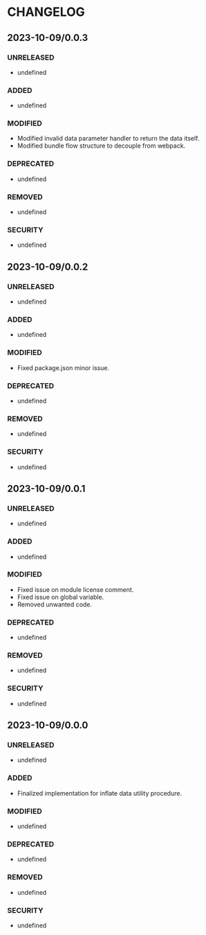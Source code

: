 #	CHANGELOG

##	2023-10-09/0.0.3

###	UNRELEASED
- undefined

###	ADDED
- undefined

###	MODIFIED
- Modified invalid data parameter handler to return the data itself.
- Modified bundle flow structure to decouple from webpack.

###	DEPRECATED
- undefined

###	REMOVED
- undefined

###	SECURITY
- undefined

##	2023-10-09/0.0.2

###	UNRELEASED
- undefined

###	ADDED
- undefined

###	MODIFIED
- Fixed package.json minor issue.

###	DEPRECATED
- undefined

###	REMOVED
- undefined

###	SECURITY
- undefined

##	2023-10-09/0.0.1

###	UNRELEASED
- undefined

###	ADDED
- undefined

###	MODIFIED
- Fixed issue on module license comment.
- Fixed issue on global variable.
- Removed unwanted code.

###	DEPRECATED
- undefined

###	REMOVED
- undefined

###	SECURITY
- undefined

##	2023-10-09/0.0.0

###	UNRELEASED
- undefined

###	ADDED
- Finalized implementation for inflate data utility procedure.

###	MODIFIED
- undefined

###	DEPRECATED
- undefined

###	REMOVED
- undefined

###	SECURITY
- undefined
